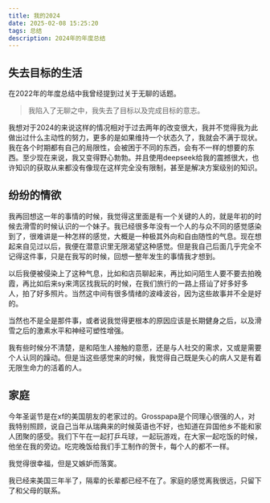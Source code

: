 ```yaml
---
title: 我的2024
date: 2025-02-08 15:25:20
tags: 总结
description: 2024年的年度总结
---
```

## 失去目标的生活

在2022年的年度总结中我曾经提到过关于无聊的话题。 

> 我陷入了无聊之中，我失去了目标以及完成目标的意志。

我想对于2024的来说这样的情况相对于过去两年的改变很大，我并不觉得我为此做出过什么主动性的努力，更多的是如果维持一个状态久了，我就会不满于现状。我在各个时期都有自己的局限性，会被困于不同的东西，会有不一样的想要的东西。至少现在来说，我又变得野心勃勃。并且使用deepseek给我的震撼很大，也许知识的获取从来都没有像现在这样完全没有限制，甚至是解决方案级别的知识。

## 纷纷的情欲

我再回想这一年的事情的时候，我觉得这里面是有一个关键的人的，就是年初的时候去滑雪的时候认识的一个妹子。我已经很多年没有一个人的与众不同的感觉感染到了，很难讲是一种怎样的感觉，大概是一种极其外向和自由随性的气息。现在想起来自见过以后，我便在潜意识里无限渴望这种感觉。但是我自己后面几乎完全不记得这件事，只是在我写的时候，回想一整年发生的事情我才想到。

以后我便被侵染上了这种气息，比如和店员聊起来，再比如问陌生人要不要去拍晚霞，再比如后来sy来湾区找我玩的时候，在我们旅行的一路上搭讪了好多好多人，拍了好多照片。当然这中间有很多情绪的波峰波谷，因为这些故事并不全是好的。

当然也不是全是那件事，或者说我觉得更根本的原因应该是长期健身之后，以及滑雪之后的激素水平和神经可塑性增强。

我有些时候分不清楚，是和陌生人接触的意愿，还是与人社交的需求，又或是需要个人认同的躁动。但是当这些感觉来的时候，我觉得自己既是失心的病人又是有着无限生命力的活着的人。

## 家庭

今年圣诞节是在xf的美国朋友的老家过的。Grosspapa是个同理心很强的人，对我特别照顾，说自己当年从瑞典来的时候英语也不好，也知道在异国他乡不能和家人团聚的感受。我们下午在一起打乒乓球，一起玩游戏，在大家一起吃饭的时候，他坐在我的旁边。吃完晚饭给我们手工制作的贺卡，每个人的都不一样。

我觉得很幸福，但是又嫉妒而落寞。

我已经来美国三年半了，隔辈的长辈都已经不在了。家庭的感觉离我很远，只留下了和父母的联系。